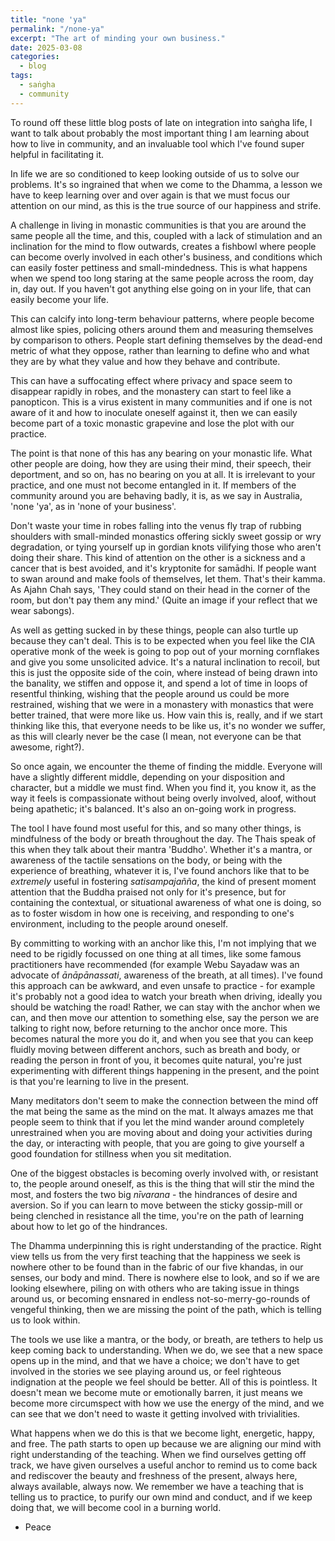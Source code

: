 ```yaml
---
title: "none 'ya"
permalink: "/none-ya" 
excerpt: "The art of minding your own business."
date: 2025-03-08
categories:
  - blog 
tags: 
  - saṅgha
  - community 
--- 
```


To round off these little blog posts of late on integration into saṅgha life, I want to talk about probably the most important thing I am learning about how to live in community, and an invaluable tool which I've found super helpful in facilitating it. 

In life we are so conditioned to keep looking outside of us to solve our problems. It's so ingrained that when we come to the Dhamma, a lesson we have to keep learning over and over again is that we must focus our attention on our mind, as this is the true source of our happiness and strife. 

A challenge in living in monastic communities is that you are around the same people all the time, and this, coupled with a lack of stimulation and an inclination for the mind to flow outwards, creates a fishbowl where people can become overly involved in each other's business, and conditions which can easily foster pettiness and small-mindedness. This is what happens when we spend too long staring at the same people across the room, day in, day out. If you haven't got anything else going on in your life, that can easily become your life.

This can calcify into long-term behaviour patterns, where people become almost like spies, policing others around them and measuring themselves by comparison to others. People start defining themselves by the dead-end metric of what they oppose, rather than learning to define who and what they are by what they value and how they behave and contribute. 

This can have a suffocating effect where privacy and space seem to disappear rapidly in robes, and the monastery can start to feel like a panopticon. This is a virus existent in many communities and if one is not aware of it and how to inoculate oneself against it, then we can easily become part of a toxic monastic grapevine and lose the plot with our practice.

The point is that none of this has any bearing on your monastic life. What other people are doing, how they are using their mind, their speech, their deportment, and so on, has no bearing on you at all. It is irrelevant to your practice, and one must not become entangled in it. If members of the community around you are behaving badly, it is, as we say in Australia, 'none 'ya', as in 'none of your business'. 

Don't waste your time in robes falling into the venus fly trap of rubbing shoulders with small-minded monastics offering sickly sweet gossip or wry degradation, or tying yourself up in gordian knots vilifying those who aren't doing their share. This kind of attention on the other is a sickness and a cancer that is best avoided, and it's kryptonite for samādhi. If people want to swan around and make fools of themselves, let them. That's their kamma. As Ajahn Chah says, 'They could stand on their head in the corner of the room, but don't pay them any mind.' (Quite an image if your reflect that we wear sabongs). 

As well as getting sucked in by these things, people can also turtle up because they can't deal. This is to be expected when you feel like the CIA operative monk of the week is going to pop out of your morning cornflakes and give you some unsolicited advice. It's a natural inclination to recoil, but this is just the opposite side of the coin, where instead of being drawn into the banality, we stiffen and oppose it, and spend a lot of time in loops of resentful thinking, wishing that the people around us could be more restrained, wishing that we were in a monastery with monastics that were better trained, that were more like us. How vain this is, really, and if we start thinking like this, that everyone needs to be like us, it's no wonder we suffer, as this will clearly never be the case (I mean, not everyone can be that awesome, right?). 

So once again, we encounter the theme of finding the middle. Everyone will have a slightly different middle, depending on your disposition and character, but a middle we must find. When you find it, you know it, as the way it feels is compassionate without being overly involved, aloof, without being apathetic; it's balanced. It's also an on-going work in progress. 

The tool I have found most useful for this, and so many other things, is mindfulness of the body or breath throughout the day. The Thais speak of this when they talk about their mantra 'Buddho'. Whether it's a mantra, or awareness of the tactile sensations on the body, or being with the experience of breathing, whatever it is, I've found anchors like that to be *extremely* useful in fostering *satisampajañña*, the kind of present moment attention that the Buddha praised not only for it's presence, but for containing the contextual, or situational awareness of what one is doing, so as to foster wisdom in how one is receiving, and responding to one's environment, including to the people around oneself. 

By committing to working with an anchor like this, I'm not implying that we need to be rigidly focussed on one thing at all times, like some famous practitioners have recommended (for example Webu Sayadaw was an advocate of *ānāpānassati*, awareness of the breath, at all times). I've found this approach can be awkward, and even unsafe to practice - for example it's probably not a good idea to watch your breath when driving, ideally you should be watching the road! Rather, we can stay with the anchor when we can, and then move our attention to something else, say the person we are talking to right now, before returning to the anchor once more. This becomes natural the more you do it, and when you see that you can keep fluidly moving between different anchors, such as breath and body, or reading the person in front of you, it becomes quite natural, you're just experimenting with different things happening in the present, and the point is that you're learning to live in the present.  

Many meditators don't seem to make the connection between the mind off the mat being the same as the mind on the mat. It always amazes me that people seem to think that if you let the mind wander around completely unrestrained when you are moving about and doing your activities during the day, or interacting with people, that you are going to give yourself a good foundation for stillness when you sit meditation. 

One of the biggest obstacles is becoming overly involved with, or resistant to, the people around oneself, as this is the thing that will stir the mind the most, and fosters the two big *nīvarana* -  the hindrances of desire and aversion. So if you can learn to move between the sticky gossip-mill or being clenched in resistance all the time, you're on the path of learning about how to let go of the hindrances. 

The Dhamma underpinning this is right understanding of the practice. Right view tells us from the very first teaching that the happiness we seek is nowhere other to be found than in the fabric of our five khandas, in our senses, our body and mind. There is nowhere else to look, and so if we are looking elsewhere, piling on with others who are taking issue in things around us, or becoming ensnared in endless not-so-merry-go-rounds of vengeful thinking, then we are missing the point of the path, which is telling us to look within. 

The tools we use like a mantra, or the body, or breath, are tethers to help us keep coming back to understanding. When we do, we see that a new space opens up in the mind, and that we have a choice; we don't have to get involved in the stories we see playing around us, or feel righteous indignation at the people we feel should be better. All of this is pointless. It doesn't mean we become mute or emotionally barren, it just means we become more circumspect with how we use the energy of the mind, and we can see that we don't need to waste it getting involved with trivialities. 

What happens when we do this is that we become light, energetic, happy, and free. The path starts to open up because we are aligning our mind with right understanding of the teaching. When we find ourselves getting off track, we have given ourselves a useful anchor to remind us to come back and rediscover the beauty and freshness of the present, always here, always available, always now. We remember we have a teaching that is telling us to practice, to purify our own mind and conduct, and if we keep doing that, we will become cool in a burning world.

- Peace
